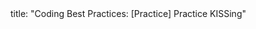 <frontmatter>
title: "Coding Best Practices: [Practice] Practice KISSing"
</frontmatter>

<include src="unit-inPage-asFlat.md" boilerplate /> 